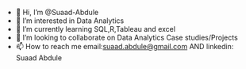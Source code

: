 - 👋 Hi, I’m @Suaad-Abdule
- 👀 I’m interested in Data Analytics
- 🌱 I’m currently learning SQL,R,Tableau and excel
- 💞️ I’m looking to collaborate on Data Analytics Case studies/Projects
- 📫 How to reach me email:suaad.abdule@gmail.com AND linkedin: Suaad Abdule 

<!---
Suaad-Abdule/Suaad-Abdule is a ✨ special ✨ repository because its `README.md` (this file) appears on your GitHub profile.
You can click the Preview link to take a look at your changes.
--->
